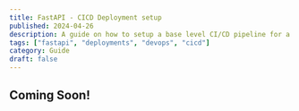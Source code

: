 ```yaml
---
title: FastAPI - CICD Deployment setup
published: 2024-04-26
description: A guide on how to setup a base level CI/CD pipeline for a FastAPI service.
tags: ["fastapi", "deployments", "devops", "cicd"]
category: Guide
draft: false
---
```


## Coming Soon!
